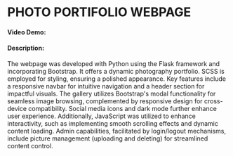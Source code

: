 # PHOTO PORTIFOLIO WEBPAGE
#### Video Demo:  <URL HERE>
#### Description:
The webpage was developed with Python using the Flask framework and incorporating Bootstrap. It offers a dynamic photography portfolio. SCSS is employed for styling, ensuring a polished appearance. Key features include a responsive navbar for intuitive navigation and a header section for impactful visuals. The gallery utilizes Bootstrap's modal functionality for seamless image browsing, complemented by responsive design for cross-device compatibility. Social media icons and dark mode further enhance user experience. Additionally, JavaScript was utilized to enhance interactivity, such as implementing smooth scrolling effects and dynamic content loading. Admin capabilities, facilitated by login/logout mechanisms, include picture management (uploading and deleting) for streamlined content control.